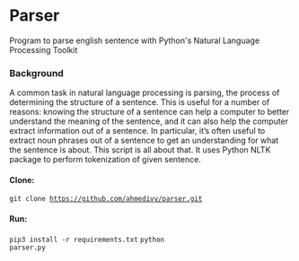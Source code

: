 # Parser
Program to parse english sentence with Python's Natural Language Processing Toolkit


### Background
A common task in natural language processing is parsing, the process of determining the structure of a sentence. This is useful for a number of reasons: knowing the structure of a sentence can help a computer to better understand the meaning of the sentence, and it can also help the computer extract information out of a sentence. In particular, it’s often useful to extract noun phrases out of a sentence to get an understanding for what the sentence is about. This script is all about that. It uses Python NLTK package to perform tokenization of given sentence.

#### Clone:
<code>git clone https://github.com/ahmedivy/parser.git</code>

#### Run:
<code>pip3 install -r requirements.txt</code>
<code>python parser.py</code>
